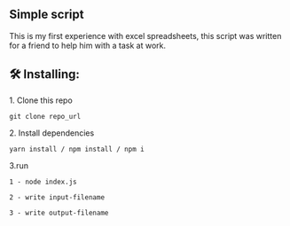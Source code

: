 ##

<h2>Simple script</h2>

<p>This is my first experience with excel spreadsheets, this script was written for a friend to help him with a task at work.</p>

<h2>🛠️ Installing:</h2>

<p>1. Clone this repo</p>

```
git clone repo_url
```

<p>2. Install dependencies</p>

```
yarn install / npm install / npm i
```

<p>3.run</p>

```
1 - node index.js

2 - write input-filename

3 - write output-filename
```
